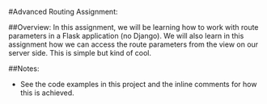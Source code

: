 #Advanced Routing Assignment:

##Overview:
In this assignment, we will be learning how to work with route parameters in a Flask application (no Django). We will also learn in this assignment how we can access the route parameters from the view on our server side. This is simple but kind of cool.

##Notes:
+ See the code examples in this project and the inline comments for how this is achieved.

